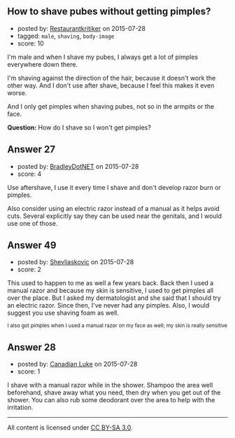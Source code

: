 ## How to shave pubes without getting pimples?

- posted by: [Restaurantkritiker](https://stackexchange.com/users/1236128/restaurantkritiker) on 2015-07-28
- tagged: `male`, `shaving`, `body-image`
- score: 10

I'm male and when I shave my pubes, I always get a lot of pimples everywhere down there.

I'm shaving against the direction of the hair, because it doesn't work the other way. And I don't use after shave, because I feel this makes it even worse.

And I only get pimples when shaving pubes, not so in the armpits or the face.

**Question:** How do I shave so I won't get pimples?


## Answer 27

- posted by: [BradleyDotNET](https://stackexchange.com/users/1989163/bradleydotnet) on 2015-07-28
- score: 4

Use aftershave, I use it every time I shave and don't develop razor burn or pimples.

Also consider using an electric razor instead of a manual as it helps avoid cuts. Several explicitly say they can be used near the genitals, and I would use one of those.


## Answer 49

- posted by: [Shevliaskovic](https://stackexchange.com/users/2701794/shevliaskovic) on 2015-07-28
- score: 2

This used to happen to me as well a few years back. Back then I used a manual razor and because my skin is sensitive, I used to get pimples all over the place. But I asked my dermatologist and she said that I should try an electric razor. Since then, I've never had any pimples. Also, I would suggest you use shaving foam as well. 

<sub>I also got pimples when I used a manual razor on my face as well; my skin is really sensitive</sub>


## Answer 28

- posted by: [Canadian Luke](https://stackexchange.com/users/20957/canadian-luke) on 2015-07-28
- score: 1

I shave with a manual razor while in the shower. Shampoo the area well beforehand, shave away what you need, then dry when you get out of the shower. You can also rub some deodorant over the area to help with the irritation.



---

All content is licensed under [CC BY-SA 3.0](https://creativecommons.org/licenses/by-sa/3.0/).
